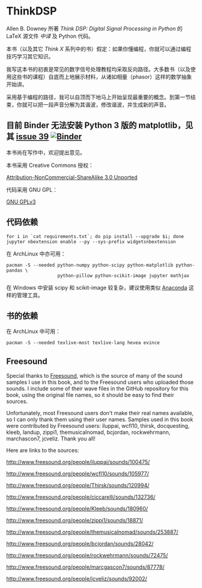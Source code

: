 # ThinkDSP

Allen B. Downey 所著 _Think DSP: Digital Signal Processing in Python_ 的 LaTeX 源文件 _中译_ 及 Python 代码。

本书（以及其它 _Think X_ 系列中的书）假定：如果你懂编程，你就可以通过编程技巧学习其它知识。

我写这本书的初衷是常见的数字信号处理教程均采取反向路径。大多数书（以及使用这些书的课程）自底而上地展示材料，从诸如相量（phasor）这样的数学抽象开始讲。

采用基于编程的路径，我可以自顶而下地马上开始呈现最重要的概念。到第一节结束，你就可以把一段声音分解为其谐波，修改谐波，并生成新的声音。

## 目前 Binder 无法安装 Python 3 版的 matplotlib，见其 [issue 39](https://github.com/binder-project/binder/issues/39) [![Binder](http://mybinder.org/badge.svg)](http://mybinder.org/repo/boltomli/ThinkDSP)

本书尚在写作中，欢迎提出意见。

本书采用 Creative Commons 授权：

[Attribution-NonCommercial-ShareAlike 3.0 Unported](http://creativecommons.org/licenses/by-nc-sa/3.0/)

代码采用 GNU GPL：

[GNU GPLv3](http://www.gnu.org/licenses/gpl.html)

## 代码依赖

``` shell
for i in `cat requirements.txt`; do pip install --upgrade $i; done
jupyter nbextension enable --py --sys-prefix widgetsnbextension
```

在 ArchLinux 中亦可用：

``` shell
pacman -S --needed python-numpy python-scipy python-matplotlib python-pandas \
                   python-pillow python-scikit-image jupyter mathjax
```

在 Windows 中安装 scipy 和 scikit-image 较复杂，建议使用类似 [Anaconda](https://www.continuum.io) 这样的管理工具。

## 书的依赖

在 ArchLinux 中可用：

``` shell
pacman -S --needed texlive-most texlive-lang hevea evince
```

## Freesound

Special thanks to [Freesound](http://freesound.org), which is the source of many of the
sound samples I use in this book, and to the Freesound users who
uploaded those sounds.  I include some of their wave files in
the GitHub repository for this book, using the original file
names, so it should be easy to find their sources.

Unfortunately, most Freesound users don't make their real names
available, so I can only thank them using their user names.  Samples
used in this book were contributed by Freesound users: iluppai,
wcfl10, thirsk, docquesting, kleeb, landup, zippi1, themusicalnomad,
bcjordan, rockwehrmann, marchascon7, jcveliz.  Thank you all!

Here are links to the sources:

http://www.freesound.org/people/iluppai/sounds/100475/

http://www.freesound.org/people/wcfl10/sounds/105977/

http://www.freesound.org/people/Thirsk/sounds/120994/

http://www.freesound.org/people/ciccarelli/sounds/132736/

http://www.freesound.org/people/Kleeb/sounds/180960/

http://www.freesound.org/people/zippi1/sounds/18871/

http://www.freesound.org/people/themusicalnomad/sounds/253887/

http://www.freesound.org/people/bcjordan/sounds/28042/

http://www.freesound.org/people/rockwehrmann/sounds/72475/

http://www.freesound.org/people/marcgascon7/sounds/87778/

http://www.freesound.org/people/jcveliz/sounds/92002/

